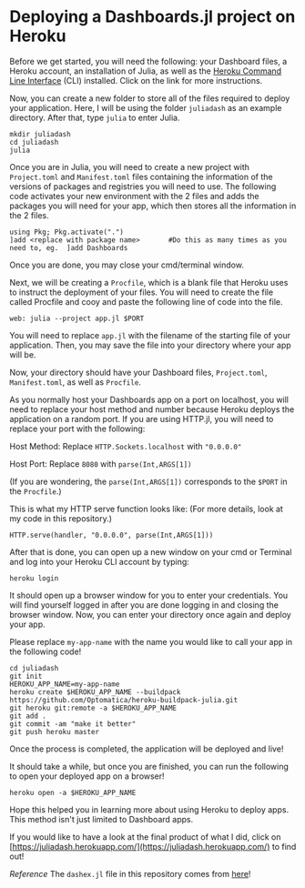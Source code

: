 # Deploying a Dashboards.jl project on Heroku

Before we get started, you will need the following: your Dashboard files, a Heroku account, an installation of Julia, as well as the [Heroku Command Line Interface](https://devcenter.heroku.com/articles/heroku-cli#download-and-install) (CLI) installed. Click on the link for more instructions.

Now, you can create a new folder to store all of the files required to deploy your application. Here, I will be using the folder `juliadash` as an example directory. After that, type `julia` to enter Julia.

```
mkdir juliadash
cd juliadash
julia
```
Once you are in Julia, you will need to create a new project with `Project.toml` and `Manifest.toml` files containing the information of the versions of packages and registries you will need to use. The following code activates your new environment with the 2 files and adds the packages you will need for your app, which then stores all the information in the 2 files.

```
using Pkg; Pkg.activate(".")
]add <replace with package name>       #Do this as many times as you need to, eg.  ]add Dashboards
```
Once you are done, you may close your cmd/terminal window.

Next, we will be creating a `Procfile`, which is a blank file that Heroku uses to instruct the deployment of your files.
You will need to create the file called Procfile and cooy and paste the following line of code into the file.
```
web: julia --project app.jl $PORT
```
You will need to replace `app.jl` with the filename of the starting file of your application.
Then, you may save the file into your directory where your app will be.

Now, your directory should have your Dashboard files, `Project.toml`, `Manifest.toml`, as well as `Procfile`.

As you normally host your Dashboards app on a port on localhost, you will need to replace your host method and number because Heroku deploys the application on a random port. If you are using HTTP.jl, you will need to replace your port with the following:

Host Method: Replace `HTTP.Sockets.localhost` with `"0.0.0.0"`

Host Port: Replace `8080` with `parse(Int,ARGS[1])`

(If you are wondering, the `parse(Int,ARGS[1])` corresponds to the `$PORT` in the `Procfile`.)

This is what my HTTP serve function looks like: (For more details, look at my code in this repository.)
```
HTTP.serve(handler, "0.0.0.0", parse(Int,ARGS[1]))
```

After that is done, you can open up a new window on your cmd or Terminal and log into your Heroku CLI account by typing:
```
heroku login
```
It should open up a browser window for you to enter your credentials. You will find yourself logged in after you are done logging in and closing the browser window. Now, you can enter your directory once again and deploy your app.

Please replace `my-app-name` with the name you would like to call your app in the following code!

```
cd juliadash
git init
HEROKU_APP_NAME=my-app-name
heroku create $HEROKU_APP_NAME --buildpack https://github.com/Optomatica/heroku-buildpack-julia.git
git heroku git:remote -a $HEROKU_APP_NAME
git add .
git commit -am "make it better"
git push heroku master
```
Once the process is completed, the application will be deployed and live!

It should take a while, but once you are finished, you can run the following to open your deployed app on a browser!

```
heroku open -a $HEROKU_APP_NAME
```
Hope this helped you in learning more about using Heroku to deploy apps. This method isn't just limited to Dashboard apps.

If you would like to have a look at the final product of what I did, click on [https://juliadash.herokuapp.com/](https://juliadash.herokuapp.com/) to find out!

*Reference*
The `dashex.jl` file in this repository comes from [here](https://github.com/waralex/DashboardsExamples/blob/master/dash_tutorial/5_interactive_graphing_2.jl)!
